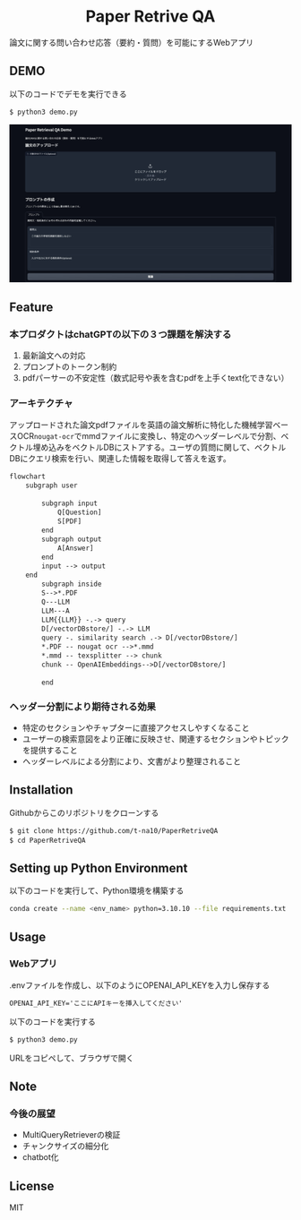 <div align="center">

# Paper Retrive QA

</div>

論文に関する問い合わせ応答（要約・質問）を可能にするWebアプリ

## DEMO

以下のコードでデモを実行できる

```sh
$ python3 demo.py
```

![Alt text](image.png)

## Feature

### 本プロダクトはchatGPTの以下の３つ課題を解決する

1. 最新論文への対応
2. プロンプトのトークン制約
3. pdfパーサーの不安定性（数式記号や表を含むpdfを上手くtext化できない）

### アーキテクチャ

アップロードされた論文pdfファイルを英語の論文解析に特化した機械学習ベースOCR`nougat-ocr`でmmdファイルに変換し、特定のヘッダーレベルで分割、ベクトル埋め込みをベクトルDBにストアする。ユーザの質問に関して、ベクトルDBにクエリ検索を行い、関連した情報を取得して答えを返す。

```mermaid
flowchart
    subgraph user  

        subgraph input
            Q[Question]
            S[PDF]
        end
        subgraph output
            A[Answer]
        end
        input --> output
    end
        subgraph inside
        S-->*.PDF
        Q---LLM
        LLM---A
        LLM{{LLM}} -.-> query
        D[/vectorDBstore/] -.-> LLM
        query -. similarity search .-> D[/vectorDBstore/]
        *.PDF -- nougat ocr -->*.mmd
        *.mmd -- texsplitter --> chunk
        chunk -- OpenAIEmbeddings-->D[/vectorDBstore/]

        end

```

### ヘッダー分割により期待される効果

- 特定のセクションやチャプターに直接アクセスしやすくなること
- ユーザーの検索意図をより正確に反映させ、関連するセクションやトピックを提供すること
- ヘッダーレベルによる分割により、文書がより整理されること

## Installation

Githubからこのリポジトリをクローンする

```sh
$ git clone https://github.com/t-na10/PaperRetriveQA
$ cd PaperRetriveQA
```

## Setting up Python Environment

以下のコードを実行して、Python環境を構築する

```sh
conda create --name <env_name> python=3.10.10 --file requirements.txt
```

## Usage

### Webアプリ

.envファイルを作成し、以下のようにOPENAI_API_KEYを入力し保存する

```txt
OPENAI_API_KEY='ここにAPIキーを挿入してください'
```

以下のコードを実行する

```sh
$ python3 demo.py
```

URLをコピペして、ブラウザで開く

## Note

### 今後の展望

- MultiQueryRetrieverの検証
- チャンクサイズの細分化
- chatbot化

## License

MIT
